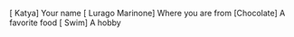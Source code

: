 [ Katya] Your name
[ Lurago Marinone] Where you are from
[Chocolate] A favorite food
[ Swim] A hobby
